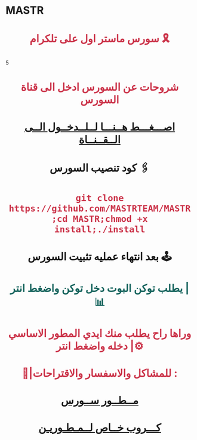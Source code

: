 
# MASTR

# <p align="center" style="color:#cb3349" >سورس ماستر اول على تلكرام 🎗️
5
# <p align="center" style="color:#cb3349" > شروحات عن السورس ادخل الى قناة السورس

# <p align="center" style="color:#cb3349" > [اصـــغـــط هــنـــا لــلــدخــول الــى الــقــنــاة](https://telegram.me/SSWVV) <br>

# <p align="center"> كود تنصيب السورس 🖇

 # <p align="center" style="color:#cb3349" > ``git clone https://github.com/MASTRTEAM/MASTR ;cd MASTR;chmod +x install;./install``

# <p align="center"> بعد انتهاء عمليه تثبيت السورس 🕹

# <p align="center" style="color: #14635c;" >يطلب توكن البوت دخل توكن واضغط انتر |📊

 

# <p align="center" style="color:#cb3349" > وراها راح يطلب منك ايدي المطور الاساسي دخله واضغط انتر |⚙️

# <p align="center" style="color:#cb3349" > 💬|للمشاكل والاسفسار والاقتراحات :

  

# <p align="center" style="color:#cb3349" > [مــطــور ســورس](https://telegram.me/@VlVlVI) <br>

  

  

# <p align="center" style="color:#cb3349" > [كـــروب خــاص لــمـطـوريـن](https://telegram.me/SSWVV) <br>

